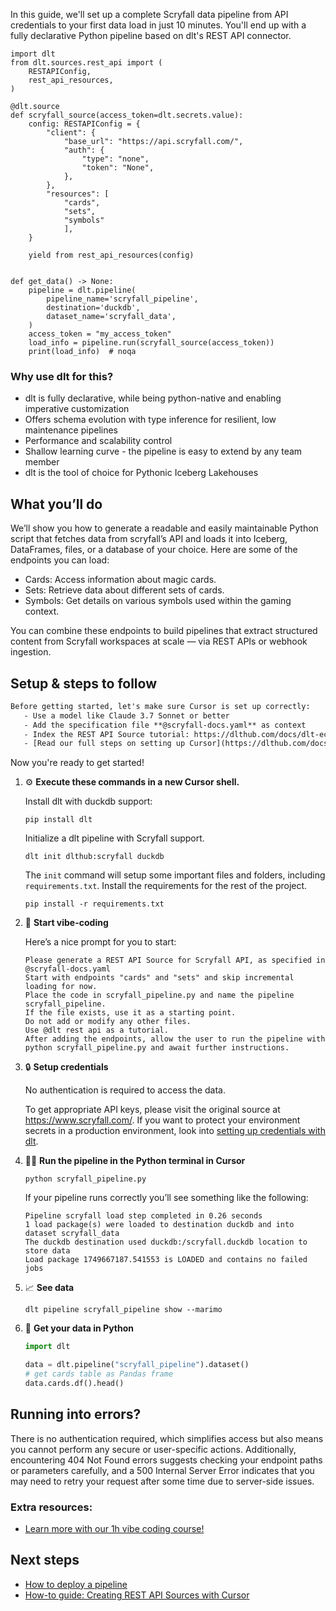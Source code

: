 In this guide, we'll set up a complete Scryfall data pipeline from API credentials to your first data load in just 10 minutes. You'll end up with a fully declarative Python pipeline based on dlt's REST API connector.

```python-outcome
import dlt
from dlt.sources.rest_api import (
    RESTAPIConfig,
    rest_api_resources,
)

@dlt.source
def scryfall_source(access_token=dlt.secrets.value):
    config: RESTAPIConfig = {
        "client": {
            "base_url": "https://api.scryfall.com/",
            "auth": {
                "type": "none",
                "token": "None",
            },
        },
        "resources": [
            "cards",
            "sets",
            "symbols"
            ],
    }

    yield from rest_api_resources(config)


def get_data() -> None:
    pipeline = dlt.pipeline(
        pipeline_name='scryfall_pipeline',
        destination='duckdb',
        dataset_name='scryfall_data', 
    )
    access_token = "my_access_token"
    load_info = pipeline.run(scryfall_source(access_token))
    print(load_info)  # noqa
```

### Why use dlt for this?

- dlt is fully declarative, while being python-native and enabling imperative customization
- Offers schema evolution with type inference for resilient, low maintenance pipelines
- Performance and scalability control
- Shallow learning curve - the pipeline is easy to extend by any team member
- dlt is the tool of choice for Pythonic Iceberg Lakehouses

## What you’ll do

We’ll show you how to generate a readable and easily maintainable Python script that fetches data from scryfall’s API and loads it into Iceberg, DataFrames, files, or a database of your choice. Here are some of the endpoints you can load:

- Cards: Access information about magic cards.
- Sets: Retrieve data about different sets of cards.
- Symbols: Get details on various symbols used within the gaming context.

You can combine these endpoints to build pipelines that extract structured content from Scryfall workspaces at scale — via REST APIs or webhook ingestion.

## Setup & steps to follow

```default
Before getting started, let's make sure Cursor is set up correctly:
   - Use a model like Claude 3.7 Sonnet or better
   - Add the specification file **@scryfall-docs.yaml** as context
   - Index the REST API Source tutorial: https://dlthub.com/docs/dlt-ecosystem/verified-sources/rest_api/ and add it to context as **@dlt rest api**
   - [Read our full steps on setting up Cursor](https://dlthub.com/docs/dlt-ecosystem/llm-tooling/cursor-restapi#23-configuring-cursor-with-documentation)
```

Now you're ready to get started! 

1. ⚙️ **Execute these commands in a new Cursor shell.**
    
    Install dlt with duckdb support:
    ```shell
    pip install dlt
    ```

    Initialize a dlt pipeline with Scryfall support.
    ```shell
    dlt init dlthub:scryfall duckdb
    ```

    The `init` command will setup some important files and folders, including `requirements.txt`. Install the requirements for the rest of the project.
    ```shell
    pip install -r requirements.txt
    ```
    
2. 🤠 **Start vibe-coding**
    
    Here’s a nice prompt for you to start: 
    
    ```prompt
    Please generate a REST API Source for Scryfall API, as specified in @scryfall-docs.yaml 
    Start with endpoints "cards" and "sets" and skip incremental loading for now. 
    Place the code in scryfall_pipeline.py and name the pipeline scryfall_pipeline. 
    If the file exists, use it as a starting point. 
    Do not add or modify any other files. 
    Use @dlt rest api as a tutorial. 
    After adding the endpoints, allow the user to run the pipeline with python scryfall_pipeline.py and await further instructions.
    ```

    
3. 🔒 **Setup credentials** 
    
    No authentication is required to access the data.
    
    To get appropriate API keys, please visit the original source at https://www.scryfall.com/.
    If you want to protect your environment secrets in a production environment, look into [setting up credentials with dlt](https://dlthub.com/docs/walkthroughs/add_credentials).
    
4. 🏃‍♀️ **Run the pipeline in the Python terminal in Cursor**
    
    ```shell
    python scryfall_pipeline.py
    ```
    
    If your pipeline runs correctly you’ll see something like the following:
    
    ```shell
    Pipeline scryfall load step completed in 0.26 seconds
    1 load package(s) were loaded to destination duckdb and into dataset scryfall_data
    The duckdb destination used duckdb:/scryfall.duckdb location to store data
    Load package 1749667187.541553 is LOADED and contains no failed jobs
    ```
    
5. 📈 **See data**
    
    ```shell
    dlt pipeline scryfall_pipeline show --marimo
    ```
    
6. 🐍 **Get your data in Python**
    
    ```python
    import dlt

   data = dlt.pipeline("scryfall_pipeline").dataset()
   # get cards table as Pandas frame
   data.cards.df().head()
    ```

## Running into errors?

There is no authentication required, which simplifies access but also means you cannot perform any secure or user-specific actions. Additionally, encountering 404 Not Found errors suggests checking your endpoint paths or parameters carefully, and a 500 Internal Server Error indicates that you may need to retry your request after some time due to server-side issues.

### Extra resources:

- [Learn more with our 1h vibe coding course!](https://www.youtube.com/watch?v=GGid70rnJuM)

## Next steps

- [How to deploy a pipeline](https://dlthub.com/docs/walkthroughs/deploy-a-pipeline)
- [How-to guide: Creating REST API Sources with Cursor](https://dlthub.com/docs/dlt-ecosystem/llm-tooling/cursor-restapi)